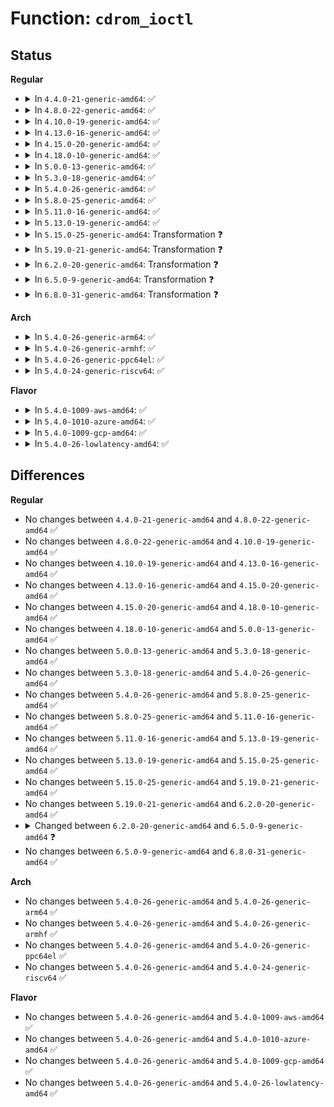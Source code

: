 # Function: <code>cdrom_ioctl</code>

## Status
<b>Regular</b>
<ul>
<li>
<details>
<summary>In <code>4.4.0-21-generic-amd64</code>: ✅</summary>

```c
int cdrom_ioctl(struct cdrom_device_info * cdi, struct block_device * bdev, fmode_t mode, unsigned int cmd, long unsigned int arg)
```

```json
{
  "name": "cdrom_ioctl",
  "collision_type": "Unique Global",
  "inline_type": "No",
  "funcs": [
    {
      "addr": 18446744071585144320,
      "name": "cdrom_ioctl",
      "external": true,
      "loc": "drivers/cdrom/cdrom.c:3306",
      "file": "drivers/cdrom/cdrom.c",
      "inline": "seen, unknown",
      "caller_inline": [],
      "caller_func": [
        "drivers/scsi/sr.c:sr_block_ioctl"
      ]
    }
  ],
  "symbols": [
    {
      "addr": 18446744071585144320,
      "name": "cdrom_ioctl",
      "section": ".text",
      "bind": "STB_GLOBAL",
      "size": 4350
    }
  ]
}
```
</details>
</li>
<li>
<details>
<summary>In <code>4.8.0-22-generic-amd64</code>: ✅</summary>

```c
int cdrom_ioctl(struct cdrom_device_info * cdi, struct block_device * bdev, fmode_t mode, unsigned int cmd, long unsigned int arg)
```

```json
{
  "name": "cdrom_ioctl",
  "collision_type": "Unique Global",
  "inline_type": "No",
  "funcs": [
    {
      "addr": 18446744071585536976,
      "name": "cdrom_ioctl",
      "external": true,
      "loc": "drivers/cdrom/cdrom.c:3312",
      "file": "drivers/cdrom/cdrom.c",
      "inline": "seen, unknown",
      "caller_inline": [],
      "caller_func": [
        "drivers/scsi/sr.c:sr_block_ioctl"
      ]
    }
  ],
  "symbols": [
    {
      "addr": 18446744071585536976,
      "name": "cdrom_ioctl",
      "section": ".text",
      "bind": "STB_GLOBAL",
      "size": 4077
    }
  ]
}
```
</details>
</li>
<li>
<details>
<summary>In <code>4.10.0-19-generic-amd64</code>: ✅</summary>

```c
int cdrom_ioctl(struct cdrom_device_info * cdi, struct block_device * bdev, fmode_t mode, unsigned int cmd, long unsigned int arg)
```

```json
{
  "name": "cdrom_ioctl",
  "collision_type": "Unique Global",
  "inline_type": "No",
  "funcs": [
    {
      "addr": 18446744071585724864,
      "name": "cdrom_ioctl",
      "external": true,
      "loc": "drivers/cdrom/cdrom.c:3312",
      "file": "drivers/cdrom/cdrom.c",
      "inline": "seen, unknown",
      "caller_inline": [],
      "caller_func": [
        "drivers/scsi/sr.c:sr_block_ioctl"
      ]
    }
  ],
  "symbols": [
    {
      "addr": 18446744071585724864,
      "name": "cdrom_ioctl",
      "section": ".text",
      "bind": "STB_GLOBAL",
      "size": 4077
    }
  ]
}
```
</details>
</li>
<li>
<details>
<summary>In <code>4.13.0-16-generic-amd64</code>: ✅</summary>

```c
int cdrom_ioctl(struct cdrom_device_info * cdi, struct block_device * bdev, fmode_t mode, unsigned int cmd, long unsigned int arg)
```

```json
{
  "name": "cdrom_ioctl",
  "collision_type": "Unique Global",
  "inline_type": "No",
  "funcs": [
    {
      "addr": 18446744071585811424,
      "name": "cdrom_ioctl",
      "external": true,
      "loc": "drivers/cdrom/cdrom.c:3318",
      "file": "drivers/cdrom/cdrom.c",
      "inline": "seen, unknown",
      "caller_inline": [],
      "caller_func": [
        "drivers/scsi/sr.c:sr_block_ioctl"
      ]
    }
  ],
  "symbols": [
    {
      "addr": 18446744071585811424,
      "name": "cdrom_ioctl",
      "section": ".text",
      "bind": "STB_GLOBAL",
      "size": 4028
    }
  ]
}
```
</details>
</li>
<li>
<details>
<summary>In <code>4.15.0-20-generic-amd64</code>: ✅</summary>

```c
int cdrom_ioctl(struct cdrom_device_info * cdi, struct block_device * bdev, fmode_t mode, unsigned int cmd, long unsigned int arg)
```

```json
{
  "name": "cdrom_ioctl",
  "collision_type": "Unique Global",
  "inline_type": "No",
  "funcs": [
    {
      "addr": 18446744071586250544,
      "name": "cdrom_ioctl",
      "external": true,
      "loc": "drivers/cdrom/cdrom.c:3318",
      "file": "drivers/cdrom/cdrom.c",
      "inline": "seen, unknown",
      "caller_inline": [],
      "caller_func": [
        "drivers/scsi/sr.c:sr_block_ioctl"
      ]
    }
  ],
  "symbols": [
    {
      "addr": 18446744071586250544,
      "name": "cdrom_ioctl",
      "section": ".text",
      "bind": "STB_GLOBAL",
      "size": 4143
    }
  ]
}
```
</details>
</li>
<li>
<details>
<summary>In <code>4.18.0-10-generic-amd64</code>: ✅</summary>

```c
int cdrom_ioctl(struct cdrom_device_info * cdi, struct block_device * bdev, fmode_t mode, unsigned int cmd, long unsigned int arg)
```

```json
{
  "name": "cdrom_ioctl",
  "collision_type": "Unique Global",
  "inline_type": "No",
  "funcs": [
    {
      "addr": 18446744071586507424,
      "name": "cdrom_ioctl",
      "external": true,
      "loc": "drivers/cdrom/cdrom.c:3315",
      "file": "drivers/cdrom/cdrom.c",
      "inline": "seen, unknown",
      "caller_inline": [],
      "caller_func": [
        "drivers/scsi/sr.c:sr_block_ioctl"
      ]
    }
  ],
  "symbols": [
    {
      "addr": 18446744071586507424,
      "name": "cdrom_ioctl",
      "section": ".text",
      "bind": "STB_GLOBAL",
      "size": 4154
    }
  ]
}
```
</details>
</li>
<li>
<details>
<summary>In <code>5.0.0-13-generic-amd64</code>: ✅</summary>

```c
int cdrom_ioctl(struct cdrom_device_info * cdi, struct block_device * bdev, fmode_t mode, unsigned int cmd, long unsigned int arg)
```

```json
{
  "name": "cdrom_ioctl",
  "collision_type": "Unique Global",
  "inline_type": "No",
  "funcs": [
    {
      "addr": 18446744071586655408,
      "name": "cdrom_ioctl",
      "external": true,
      "loc": "drivers/cdrom/cdrom.c:3318",
      "file": "drivers/cdrom/cdrom.c",
      "inline": "seen, unknown",
      "caller_inline": [],
      "caller_func": [
        "drivers/scsi/sr.c:sr_block_ioctl"
      ]
    }
  ],
  "symbols": [
    {
      "addr": 18446744071586655408,
      "name": "cdrom_ioctl",
      "section": ".text",
      "bind": "STB_GLOBAL",
      "size": 4686
    }
  ]
}
```
</details>
</li>
<li>
<details>
<summary>In <code>5.3.0-18-generic-amd64</code>: ✅</summary>

```c
int cdrom_ioctl(struct cdrom_device_info * cdi, struct block_device * bdev, fmode_t mode, unsigned int cmd, long unsigned int arg)
```

```json
{
  "name": "cdrom_ioctl",
  "collision_type": "Unique Global",
  "inline_type": "No",
  "funcs": [
    {
      "addr": 18446744071586908928,
      "name": "cdrom_ioctl",
      "external": true,
      "loc": "drivers/cdrom/cdrom.c:3319",
      "file": "drivers/cdrom/cdrom.c",
      "inline": "seen, unknown",
      "caller_inline": [],
      "caller_func": [
        "drivers/scsi/sr.c:sr_block_ioctl"
      ]
    }
  ],
  "symbols": [
    {
      "addr": 18446744071586908928,
      "name": "cdrom_ioctl",
      "section": ".text",
      "bind": "STB_GLOBAL",
      "size": 4834
    }
  ]
}
```
</details>
</li>
<li>
<details>
<summary>In <code>5.4.0-26-generic-amd64</code>: ✅</summary>

```c
int cdrom_ioctl(struct cdrom_device_info * cdi, struct block_device * bdev, fmode_t mode, unsigned int cmd, long unsigned int arg)
```

```json
{
  "name": "cdrom_ioctl",
  "collision_type": "Unique Global",
  "inline_type": "No",
  "funcs": [
    {
      "addr": 18446744071587106384,
      "name": "cdrom_ioctl",
      "external": true,
      "loc": "drivers/cdrom/cdrom.c:3329",
      "file": "drivers/cdrom/cdrom.c",
      "inline": "seen, unknown",
      "caller_inline": [],
      "caller_func": [
        "drivers/scsi/sr.c:sr_block_ioctl"
      ]
    }
  ],
  "symbols": [
    {
      "addr": 18446744071587106384,
      "name": "cdrom_ioctl",
      "section": ".text",
      "bind": "STB_GLOBAL",
      "size": 4834
    }
  ]
}
```
</details>
</li>
<li>
<details>
<summary>In <code>5.8.0-25-generic-amd64</code>: ✅</summary>

```c
int cdrom_ioctl(struct cdrom_device_info * cdi, struct block_device * bdev, fmode_t mode, unsigned int cmd, long unsigned int arg)
```

```json
{
  "name": "cdrom_ioctl",
  "collision_type": "Unique Global",
  "inline_type": "No",
  "funcs": [
    {
      "addr": 18446744071587955376,
      "name": "cdrom_ioctl",
      "external": true,
      "loc": "drivers/cdrom/cdrom.c:3369",
      "file": "drivers/cdrom/cdrom.c",
      "inline": "seen, unknown",
      "caller_inline": [],
      "caller_func": [
        "drivers/scsi/sr.c:sr_block_compat_ioctl",
        "drivers/scsi/sr.c:sr_block_ioctl"
      ]
    }
  ],
  "symbols": [
    {
      "addr": 18446744071587955376,
      "name": "cdrom_ioctl",
      "section": ".text",
      "bind": "STB_GLOBAL",
      "size": 2079
    }
  ]
}
```
</details>
</li>
<li>
<details>
<summary>In <code>5.11.0-16-generic-amd64</code>: ✅</summary>

```c
int cdrom_ioctl(struct cdrom_device_info * cdi, struct block_device * bdev, fmode_t mode, unsigned int cmd, long unsigned int arg)
```

```json
{
  "name": "cdrom_ioctl",
  "collision_type": "Unique Global",
  "inline_type": "No",
  "funcs": [
    {
      "addr": 18446744071588016176,
      "name": "cdrom_ioctl",
      "external": true,
      "loc": "drivers/cdrom/cdrom.c:3354",
      "file": "drivers/cdrom/cdrom.c",
      "inline": "seen, unknown",
      "caller_inline": [],
      "caller_func": [
        "drivers/scsi/sr.c:sr_block_compat_ioctl",
        "drivers/scsi/sr.c:sr_block_ioctl"
      ]
    }
  ],
  "symbols": [
    {
      "addr": 18446744071588016176,
      "name": "cdrom_ioctl",
      "section": ".text",
      "bind": "STB_GLOBAL",
      "size": 1890
    }
  ]
}
```
</details>
</li>
<li>
<details>
<summary>In <code>5.13.0-19-generic-amd64</code>: ✅</summary>

```c
int cdrom_ioctl(struct cdrom_device_info * cdi, struct block_device * bdev, fmode_t mode, unsigned int cmd, long unsigned int arg)
```

```json
{
  "name": "cdrom_ioctl",
  "collision_type": "Unique Global",
  "inline_type": "No",
  "funcs": [
    {
      "addr": 18446744071587896096,
      "name": "cdrom_ioctl",
      "external": true,
      "loc": "drivers/cdrom/cdrom.c:3354",
      "file": "drivers/cdrom/cdrom.c",
      "inline": "seen, unknown",
      "caller_inline": [],
      "caller_func": [
        "drivers/scsi/sr.c:sr_block_compat_ioctl",
        "drivers/scsi/sr.c:sr_block_ioctl"
      ]
    }
  ],
  "symbols": [
    {
      "addr": 18446744071587896096,
      "name": "cdrom_ioctl",
      "section": ".text",
      "bind": "STB_GLOBAL",
      "size": 3382
    }
  ]
}
```
</details>
</li>
<li>
<details>
<summary>In <code>5.15.0-25-generic-amd64</code>: Transformation ❓</summary>

```c
int cdrom_ioctl(struct cdrom_device_info * cdi, struct block_device * bdev, fmode_t mode, unsigned int cmd, long unsigned int arg)
```

```json
{
  "name": "cdrom_ioctl",
  "collision_type": "Unique Global",
  "inline_type": "No",
  "funcs": [
    {
      "addr": 0,
      "name": "cdrom_ioctl",
      "external": true,
      "loc": "drivers/cdrom/cdrom.c:3299",
      "file": "drivers/cdrom/cdrom.c",
      "inline": "seen, unknown",
      "caller_inline": [],
      "caller_func": [
        "drivers/scsi/sr.c:sr_block_ioctl"
      ]
    }
  ],
  "symbols": [
    {
      "addr": 18446744071592555383,
      "name": "cdrom_ioctl.cold",
      "section": ".text",
      "bind": "STB_LOCAL",
      "size": 489
    },
    {
      "addr": 18446744071588504704,
      "name": "cdrom_ioctl",
      "section": ".text",
      "bind": "STB_GLOBAL",
      "size": 3698
    }
  ]
}
```
</details>
</li>
<li>
<details>
<summary>In <code>5.19.0-21-generic-amd64</code>: Transformation ❓</summary>

```c
int cdrom_ioctl(struct cdrom_device_info * cdi, struct block_device * bdev, fmode_t mode, unsigned int cmd, long unsigned int arg)
```

```json
{
  "name": "cdrom_ioctl",
  "collision_type": "Unique Global",
  "inline_type": "No",
  "funcs": [
    {
      "addr": 0,
      "name": "cdrom_ioctl",
      "external": true,
      "loc": "drivers/cdrom/cdrom.c:3339",
      "file": "drivers/cdrom/cdrom.c",
      "inline": "seen, unknown",
      "caller_inline": [],
      "caller_func": [
        "drivers/scsi/sr.c:sr_block_ioctl"
      ]
    }
  ],
  "symbols": [
    {
      "addr": 18446744071594434659,
      "name": "cdrom_ioctl.cold",
      "section": ".text",
      "bind": "STB_LOCAL",
      "size": 487
    },
    {
      "addr": 18446744071589909008,
      "name": "cdrom_ioctl",
      "section": ".text",
      "bind": "STB_GLOBAL",
      "size": 4019
    }
  ]
}
```
</details>
</li>
<li>
<details>
<summary>In <code>6.2.0-20-generic-amd64</code>: Transformation ❓</summary>

```c
int cdrom_ioctl(struct cdrom_device_info * cdi, struct block_device * bdev, fmode_t mode, unsigned int cmd, long unsigned int arg)
```

```json
{
  "name": "cdrom_ioctl",
  "collision_type": "Unique Global",
  "inline_type": "No",
  "funcs": [
    {
      "addr": 0,
      "name": "cdrom_ioctl",
      "external": true,
      "loc": "drivers/cdrom/cdrom.c:3339",
      "file": "drivers/cdrom/cdrom.c",
      "inline": "seen, unknown",
      "caller_inline": [],
      "caller_func": [
        "drivers/scsi/sr.c:sr_block_ioctl"
      ]
    }
  ],
  "symbols": [
    {
      "addr": 18446744071596270484,
      "name": "cdrom_ioctl.cold",
      "section": ".text",
      "bind": "STB_LOCAL",
      "size": 487
    },
    {
      "addr": 18446744071591487360,
      "name": "cdrom_ioctl",
      "section": ".text",
      "bind": "STB_GLOBAL",
      "size": 4073
    }
  ]
}
```
</details>
</li>
<li>
<details>
<summary>In <code>6.5.0-9-generic-amd64</code>: Transformation ❓</summary>

```c
int cdrom_ioctl(struct cdrom_device_info * cdi, struct block_device * bdev, unsigned int cmd, long unsigned int arg)
```

```json
{
  "name": "cdrom_ioctl",
  "collision_type": "Unique Global",
  "inline_type": "No",
  "funcs": [
    {
      "addr": 0,
      "name": "cdrom_ioctl",
      "external": true,
      "loc": "drivers/cdrom/cdrom.c:3325",
      "file": "drivers/cdrom/cdrom.c",
      "inline": "seen, unknown",
      "caller_inline": [],
      "caller_func": [
        "drivers/scsi/sr.c:sr_block_ioctl"
      ]
    }
  ],
  "symbols": [
    {
      "addr": 18446744071596800504,
      "name": "cdrom_ioctl.cold",
      "section": ".text",
      "bind": "STB_LOCAL",
      "size": 481
    },
    {
      "addr": 18446744071591911776,
      "name": "cdrom_ioctl",
      "section": ".text",
      "bind": "STB_GLOBAL",
      "size": 4044
    }
  ]
}
```
</details>
</li>
<li>
<details>
<summary>In <code>6.8.0-31-generic-amd64</code>: Transformation ❓</summary>

```c
int cdrom_ioctl(struct cdrom_device_info * cdi, struct block_device * bdev, unsigned int cmd, long unsigned int arg)
```

```json
{
  "name": "cdrom_ioctl",
  "collision_type": "Unique Global",
  "inline_type": "No",
  "funcs": [
    {
      "addr": 0,
      "name": "cdrom_ioctl",
      "external": true,
      "loc": "drivers/cdrom/cdrom.c:3325",
      "file": "drivers/cdrom/cdrom.c",
      "inline": "seen, unknown",
      "caller_inline": [],
      "caller_func": [
        "drivers/scsi/sr.c:sr_block_ioctl"
      ]
    }
  ],
  "symbols": [
    {
      "addr": 18446744071597724110,
      "name": "cdrom_ioctl.cold",
      "section": ".text",
      "bind": "STB_LOCAL",
      "size": 481
    },
    {
      "addr": 18446744071592651616,
      "name": "cdrom_ioctl",
      "section": ".text",
      "bind": "STB_GLOBAL",
      "size": 4044
    }
  ]
}
```
</details>
</li>
</ul>
<b>Arch</b>
<ul>
<li>
<details>
<summary>In <code>5.4.0-26-generic-arm64</code>: ✅</summary>

```c
int cdrom_ioctl(struct cdrom_device_info * cdi, struct block_device * bdev, fmode_t mode, unsigned int cmd, long unsigned int arg)
```

```json
{
  "name": "cdrom_ioctl",
  "collision_type": "Unique Global",
  "inline_type": "No",
  "funcs": [
    {
      "addr": 18446603336500178216,
      "name": "cdrom_ioctl",
      "external": true,
      "loc": "drivers/cdrom/cdrom.c:3329",
      "file": "drivers/cdrom/cdrom.c",
      "inline": "seen, unknown",
      "caller_inline": [],
      "caller_func": [
        "drivers/scsi/sr.c:sr_block_ioctl"
      ]
    }
  ],
  "symbols": [
    {
      "addr": 18446603336500178216,
      "name": "cdrom_ioctl",
      "section": ".text",
      "bind": "STB_GLOBAL",
      "size": 4956
    }
  ]
}
```
</details>
</li>
<li>
<details>
<summary>In <code>5.4.0-26-generic-armhf</code>: ✅</summary>

```c
int cdrom_ioctl(struct cdrom_device_info * cdi, struct block_device * bdev, fmode_t mode, unsigned int cmd, long unsigned int arg)
```

```json
{
  "name": "cdrom_ioctl",
  "collision_type": "Unique Global",
  "inline_type": "No",
  "funcs": [
    {
      "addr": 3232656640,
      "name": "cdrom_ioctl",
      "external": true,
      "loc": "drivers/cdrom/cdrom.c:3329",
      "file": "drivers/cdrom/cdrom.c",
      "inline": "seen, unknown",
      "caller_inline": [],
      "caller_func": [
        "drivers/scsi/sr.c:sr_block_ioctl"
      ]
    }
  ],
  "symbols": [
    {
      "addr": 3232656640,
      "name": "cdrom_ioctl",
      "section": ".text",
      "bind": "STB_GLOBAL",
      "size": 6004
    }
  ]
}
```
</details>
</li>
<li>
<details>
<summary>In <code>5.4.0-26-generic-ppc64el</code>: ✅</summary>

```c
int cdrom_ioctl(struct cdrom_device_info * cdi, struct block_device * bdev, fmode_t mode, unsigned int cmd, long unsigned int arg)
```

```json
{
  "name": "cdrom_ioctl",
  "collision_type": "Unique Global",
  "inline_type": "No",
  "funcs": [
    {
      "addr": 13835058055293458352,
      "name": "cdrom_ioctl",
      "external": true,
      "loc": "drivers/cdrom/cdrom.c:3329",
      "file": "drivers/cdrom/cdrom.c",
      "inline": "seen, unknown",
      "caller_inline": [],
      "caller_func": [
        "drivers/scsi/sr.c:sr_block_ioctl"
      ]
    }
  ],
  "symbols": [
    {
      "addr": 13835058055293458352,
      "name": "cdrom_ioctl",
      "section": ".text",
      "bind": "STB_GLOBAL",
      "size": 5408
    }
  ]
}
```
</details>
</li>
<li>
<details>
<summary>In <code>5.4.0-24-generic-riscv64</code>: ✅</summary>

```c
int cdrom_ioctl(struct cdrom_device_info * cdi, struct block_device * bdev, fmode_t mode, unsigned int cmd, long unsigned int arg)
```

```json
{
  "name": "cdrom_ioctl",
  "collision_type": "Unique Global",
  "inline_type": "No",
  "funcs": [
    {
      "addr": 18446743936277106472,
      "name": "cdrom_ioctl",
      "external": true,
      "loc": "drivers/cdrom/cdrom.c:3329",
      "file": "drivers/cdrom/cdrom.c",
      "inline": "seen, unknown",
      "caller_inline": [],
      "caller_func": [
        "drivers/scsi/sr.c:sr_block_ioctl"
      ]
    }
  ],
  "symbols": [
    {
      "addr": 18446743936277106472,
      "name": "cdrom_ioctl",
      "section": ".text",
      "bind": "STB_GLOBAL",
      "size": 4280
    }
  ]
}
```
</details>
</li>
</ul>
<b>Flavor</b>
<ul>
<li>
<details>
<summary>In <code>5.4.0-1009-aws-amd64</code>: ✅</summary>

```c
int cdrom_ioctl(struct cdrom_device_info * cdi, struct block_device * bdev, fmode_t mode, unsigned int cmd, long unsigned int arg)
```

```json
{
  "name": "cdrom_ioctl",
  "collision_type": "Unique Global",
  "inline_type": "No",
  "funcs": [
    {
      "addr": 18446744071586812464,
      "name": "cdrom_ioctl",
      "external": true,
      "loc": "drivers/cdrom/cdrom.c:3329",
      "file": "drivers/cdrom/cdrom.c",
      "inline": "seen, unknown",
      "caller_inline": [],
      "caller_func": [
        "drivers/scsi/sr.c:sr_block_ioctl"
      ]
    }
  ],
  "symbols": [
    {
      "addr": 18446744071586812464,
      "name": "cdrom_ioctl",
      "section": ".text",
      "bind": "STB_GLOBAL",
      "size": 4834
    }
  ]
}
```
</details>
</li>
<li>
<details>
<summary>In <code>5.4.0-1010-azure-amd64</code>: ✅</summary>

```c
int cdrom_ioctl(struct cdrom_device_info * cdi, struct block_device * bdev, fmode_t mode, unsigned int cmd, long unsigned int arg)
```

```json
{
  "name": "cdrom_ioctl",
  "collision_type": "Unique Global",
  "inline_type": "No",
  "funcs": [
    {
      "addr": 18446744071586754304,
      "name": "cdrom_ioctl",
      "external": true,
      "loc": "drivers/cdrom/cdrom.c:3329",
      "file": "drivers/cdrom/cdrom.c",
      "inline": "seen, unknown",
      "caller_inline": [],
      "caller_func": [
        "drivers/scsi/sr.c:sr_block_ioctl"
      ]
    }
  ],
  "symbols": [
    {
      "addr": 18446744071586754304,
      "name": "cdrom_ioctl",
      "section": ".text",
      "bind": "STB_GLOBAL",
      "size": 4834
    }
  ]
}
```
</details>
</li>
<li>
<details>
<summary>In <code>5.4.0-1009-gcp-amd64</code>: ✅</summary>

```c
int cdrom_ioctl(struct cdrom_device_info * cdi, struct block_device * bdev, fmode_t mode, unsigned int cmd, long unsigned int arg)
```

```json
{
  "name": "cdrom_ioctl",
  "collision_type": "Unique Global",
  "inline_type": "No",
  "funcs": [
    {
      "addr": 18446744071587060944,
      "name": "cdrom_ioctl",
      "external": true,
      "loc": "drivers/cdrom/cdrom.c:3329",
      "file": "drivers/cdrom/cdrom.c",
      "inline": "seen, unknown",
      "caller_inline": [],
      "caller_func": [
        "drivers/scsi/sr.c:sr_block_ioctl"
      ]
    }
  ],
  "symbols": [
    {
      "addr": 18446744071587060944,
      "name": "cdrom_ioctl",
      "section": ".text",
      "bind": "STB_GLOBAL",
      "size": 4834
    }
  ]
}
```
</details>
</li>
<li>
<details>
<summary>In <code>5.4.0-26-lowlatency-amd64</code>: ✅</summary>

```c
int cdrom_ioctl(struct cdrom_device_info * cdi, struct block_device * bdev, fmode_t mode, unsigned int cmd, long unsigned int arg)
```

```json
{
  "name": "cdrom_ioctl",
  "collision_type": "Unique Global",
  "inline_type": "No",
  "funcs": [
    {
      "addr": 18446744071587168112,
      "name": "cdrom_ioctl",
      "external": true,
      "loc": "drivers/cdrom/cdrom.c:3329",
      "file": "drivers/cdrom/cdrom.c",
      "inline": "seen, unknown",
      "caller_inline": [],
      "caller_func": [
        "drivers/scsi/sr.c:sr_block_ioctl"
      ]
    }
  ],
  "symbols": [
    {
      "addr": 18446744071587168112,
      "name": "cdrom_ioctl",
      "section": ".text",
      "bind": "STB_GLOBAL",
      "size": 4834
    }
  ]
}
```
</details>
</li>
</ul>

## Differences
<b>Regular</b>
<ul>
<li>
No changes between <code>4.4.0-21-generic-amd64</code> and <code>4.8.0-22-generic-amd64</code> ✅
</li>
<li>
No changes between <code>4.8.0-22-generic-amd64</code> and <code>4.10.0-19-generic-amd64</code> ✅
</li>
<li>
No changes between <code>4.10.0-19-generic-amd64</code> and <code>4.13.0-16-generic-amd64</code> ✅
</li>
<li>
No changes between <code>4.13.0-16-generic-amd64</code> and <code>4.15.0-20-generic-amd64</code> ✅
</li>
<li>
No changes between <code>4.15.0-20-generic-amd64</code> and <code>4.18.0-10-generic-amd64</code> ✅
</li>
<li>
No changes between <code>4.18.0-10-generic-amd64</code> and <code>5.0.0-13-generic-amd64</code> ✅
</li>
<li>
No changes between <code>5.0.0-13-generic-amd64</code> and <code>5.3.0-18-generic-amd64</code> ✅
</li>
<li>
No changes between <code>5.3.0-18-generic-amd64</code> and <code>5.4.0-26-generic-amd64</code> ✅
</li>
<li>
No changes between <code>5.4.0-26-generic-amd64</code> and <code>5.8.0-25-generic-amd64</code> ✅
</li>
<li>
No changes between <code>5.8.0-25-generic-amd64</code> and <code>5.11.0-16-generic-amd64</code> ✅
</li>
<li>
No changes between <code>5.11.0-16-generic-amd64</code> and <code>5.13.0-19-generic-amd64</code> ✅
</li>
<li>
No changes between <code>5.13.0-19-generic-amd64</code> and <code>5.15.0-25-generic-amd64</code> ✅
</li>
<li>
No changes between <code>5.15.0-25-generic-amd64</code> and <code>5.19.0-21-generic-amd64</code> ✅
</li>
<li>
No changes between <code>5.19.0-21-generic-amd64</code> and <code>6.2.0-20-generic-amd64</code> ✅
</li>
<li>
<details>
<summary>Changed between <code>6.2.0-20-generic-amd64</code> and <code>6.5.0-9-generic-amd64</code> ❓</summary>
<ul>
<li>
<b>Param removed. </b>
<code>fmode_t mode</code>
</li>
<li>
<b>Param reordered. </b>
<code>cdi, bdev, mode, cmd, arg</code> ➡️ <code>cdi, bdev, cmd, arg</code>
</li>
</ul>
</details>
</li>
<li>
No changes between <code>6.5.0-9-generic-amd64</code> and <code>6.8.0-31-generic-amd64</code> ✅
</li>
</ul>
<b>Arch</b>
<ul>
<li>
No changes between <code>5.4.0-26-generic-amd64</code> and <code>5.4.0-26-generic-arm64</code> ✅
</li>
<li>
No changes between <code>5.4.0-26-generic-amd64</code> and <code>5.4.0-26-generic-armhf</code> ✅
</li>
<li>
No changes between <code>5.4.0-26-generic-amd64</code> and <code>5.4.0-26-generic-ppc64el</code> ✅
</li>
<li>
No changes between <code>5.4.0-26-generic-amd64</code> and <code>5.4.0-24-generic-riscv64</code> ✅
</li>
</ul>
<b>Flavor</b>
<ul>
<li>
No changes between <code>5.4.0-26-generic-amd64</code> and <code>5.4.0-1009-aws-amd64</code> ✅
</li>
<li>
No changes between <code>5.4.0-26-generic-amd64</code> and <code>5.4.0-1010-azure-amd64</code> ✅
</li>
<li>
No changes between <code>5.4.0-26-generic-amd64</code> and <code>5.4.0-1009-gcp-amd64</code> ✅
</li>
<li>
No changes between <code>5.4.0-26-generic-amd64</code> and <code>5.4.0-26-lowlatency-amd64</code> ✅
</li>
</ul>
